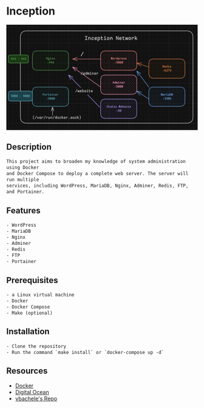 # Inception

<img src="images/inc.png" alt="Inception" width="600">

## Description

    This project aims to broaden my knowledge of system administration  using Docker
    and Docker Compose to deploy a complete web server. The server will run multiple
    services, including WordPress, MariaDB, Nginx, Adminer, Redis, FTP, and Portainer.

## Features

    - WordPress
    - MariaDB
    - Nginx
    - Adminer
    - Redis
    - FTP
    - Portainer

## Prerequisites

    - a Linux virtual machine
    - Docker
    - Docker Compose
    - Make (optional)

## Installation

    - Clone the repository
    - Run the command `make install` or `docker-compose up -d`

## Resources

- [Docker](https://docs.docker.com/compose/)
- [Digital Ocean](https://www.digitalocean.com/community/tutorials/how-to-install-wordpress-with-docker-compose)
- [vbachele's Repo](https://github.com/vbachele/Inception)
